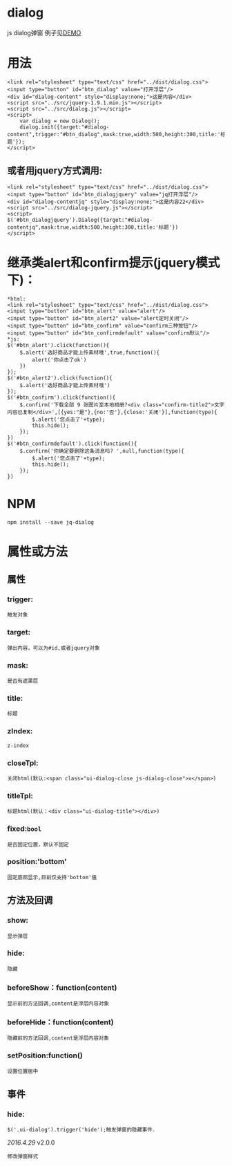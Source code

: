 # dialog
js dialog弹窗
例子见[DEMO](http://www.lovewebgames.com/jsmodule/dialog.html)  

# 用法

	<link rel="stylesheet" type="text/css" href="../dist/dialog.css">
	<input type="button" id="btn_dialog" value="打开浮层"/>
	<div id="dialog-content" style="display:none;">这是内容</div>
	<script src="../src/jquery-1.9.1.min.js"></script>
	<script src="../src/dialog.js"></script>
	<script>
		var dialog = new Dialog();
		dialog.init({target:"#dialog-content",trigger:"#btn_dialog",mask:true,width:500,height:300,title:'标题'});
	</script>
## 或者用jquery方式调用:

	<link rel="stylesheet" type="text/css" href="../dist/dialog.css">
	<input type="button" id="btn_dialogjquery" value="jq打开浮层"/>
	<div id="dialog-contentjq" style="display:none;">这是内容22</div>
	<script src="../src/dialog-jquery.js"></script>
	<script>
	$('#btn_dialogjquery').Dialog({target:"#dialog-contentjq",mask:true,width:500,height:300,title:'标题'})
	</script>
# 继承类alert和confirm提示(jquery模式下)：

	*html:
	<link rel="stylesheet" type="text/css" href="../dist/dialog.css">
	<input type="button" id="btn_alert" value="alert"/>
	<input type="button" id="btn_alert2" value="alert定时关闭"/>
	<input type="button" id="btn_confirm" value="confirm三种按钮"/>
	<input type="button" id="btn_confirmdefault" value="confirm默认"/>
	*js:
	$('#btn_alert').click(function(){
		$.alert('选好商品才能上传素材哦',true,function(){
			alert('你点击了ok')
		})
	});
	$('#btn_alert2').click(function(){
		$.alert('选好商品才能上传素材哦')
	});
	$('#btn_confirm').click(function(){
		$.confirm('下载全部 9 张图片至本地相册?<div class="confirm-title2">文字内容已复制</div>',[{yes:"是"},{no:'否'},{close:'关闭'}],function(type){
			$.alert('您点击了'+type);
			this.hide();
		});
	})
	$('#btn_confirmdefault').click(function(){
		$.confirm('你确定要删除这条消息吗? ',null,function(type){
			$.alert('您点击了'+type);
			this.hide();
		});
	})
# NPM
	npm install --save jq-dialog
# 属性或方法
## 属性
### trigger:

	触发对象
### target:

	弹出内容，可以为#id,或者jquery对象
### mask:

	是否有遮罩层
### title:

	标题
### zIndex:

	z-index
### closeTpl:

	关闭html(默认:<span class="ui-dialog-close js-dialog-close">x</span>)
### titleTpl:

	标题html(默认：<div class="ui-dialog-title"></div>) 
### fixed:`bool`

	是否固定位置，默认不固定
### position:'bottom'

	固定底部显示,目前仅支持'bottom'值
## 方法及回调

### show:

	显示弹层
### hide:

	隐藏
### beforeShow：function(content)

	显示前的方法回调,content是浮层内容对象
### beforeHide：function(content)

	隐藏前的方法回调,content是浮层内容对象
### setPosition:function()

	设置位置居中
## 事件
### hide:

	$('.ui-dialog').trigger('hide');触发弹窗的隐藏事件.
	
*2016.4.29* v2.0.0

	修改弹窗样式
